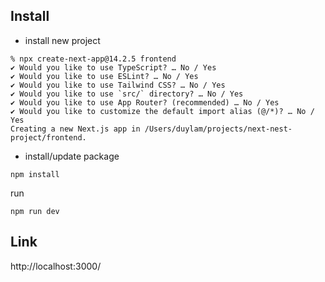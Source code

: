 ## Install
- install new project
```
% npx create-next-app@14.2.5 frontend
✔ Would you like to use TypeScript? … No / Yes
✔ Would you like to use ESLint? … No / Yes
✔ Would you like to use Tailwind CSS? … No / Yes
✔ Would you like to use `src/` directory? … No / Yes
✔ Would you like to use App Router? (recommended) … No / Yes
✔ Would you like to customize the default import alias (@/*)? … No / Yes
Creating a new Next.js app in /Users/duylam/projects/next-nest-project/frontend.
```

- install/update package
```
npm install
```

run
```
npm run dev
```

## Link
http://localhost:3000/